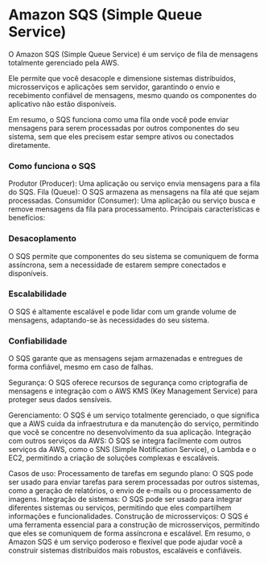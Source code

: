 # Amazon SQS (Simple Queue Service)

O Amazon SQS (Simple Queue Service) é um serviço de fila de mensagens totalmente gerenciado pela AWS. 

Ele permite que você desacople e dimensione sistemas distribuídos, microsserviços e aplicações sem servidor, garantindo o envio e recebimento confiável de mensagens, mesmo quando os componentes do aplicativo não estão disponíveis. 

Em resumo, o SQS funciona como uma fila onde você pode enviar mensagens para serem processadas por outros componentes do seu sistema, sem que eles precisem estar sempre ativos ou conectados diretamente. 

<h3>Como funciona o SQS</h3>
Produtor (Producer): Uma aplicação ou serviço envia mensagens para a fila do SQS. 
Fila (Queue): O SQS armazena as mensagens na fila até que sejam processadas. 
Consumidor (Consumer): Uma aplicação ou serviço busca e remove mensagens da fila para processamento. 
Principais características e benefícios:

<h3>Desacoplamento</h3>
O SQS permite que componentes do seu sistema se comuniquem de forma assíncrona, sem a necessidade de estarem sempre conectados e disponíveis. 

<h3>Escalabilidade</h3>
O SQS é altamente escalável e pode lidar com um grande volume de mensagens, adaptando-se às necessidades do seu sistema. 

<h3>Confiabilidade</h3>
O SQS garante que as mensagens sejam armazenadas e entregues de forma confiável, mesmo em caso de falhas. 

Segurança:
O SQS oferece recursos de segurança como criptografia de mensagens e integração com o AWS KMS (Key Management Service) para proteger seus dados sensíveis. 

Gerenciamento:
O SQS é um serviço totalmente gerenciado, o que significa que a AWS cuida da infraestrutura e da manutenção do serviço, permitindo que você se concentre no desenvolvimento da sua aplicação. 
Integração com outros serviços da AWS:
O SQS se integra facilmente com outros serviços da AWS, como o SNS (Simple Notification Service), o Lambda e o EC2, permitindo a criação de soluções complexas e escaláveis. 

Casos de uso:
Processamento de tarefas em segundo plano:
O SQS pode ser usado para enviar tarefas para serem processadas por outros sistemas, como a geração de relatórios, o envio de e-mails ou o processamento de imagens. 
Integração de sistemas:
O SQS pode ser usado para integrar diferentes sistemas ou serviços, permitindo que eles compartilhem informações e funcionalidades. 
Construção de microsserviços:
O SQS é uma ferramenta essencial para a construção de microsserviços, permitindo que eles se comuniquem de forma assíncrona e escalável. 
Em resumo, o Amazon SQS é um serviço poderoso e flexível que pode ajudar você a construir sistemas distribuídos mais robustos, escaláveis e confiáveis. 
